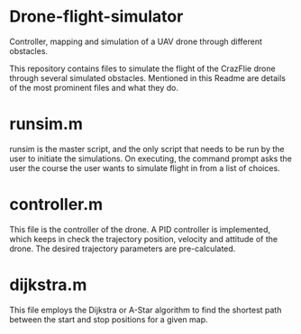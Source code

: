 # Drone-flight-simulator
Controller, mapping and simulation of a UAV drone through different obstacles.

This repository contains files to simulate the flight of the CrazFlie drone through several simulated obstacles. Mentioned in this Readme are details of the most prominent files and what they do.

# runsim.m
runsim is the master script, and the only script that needs to be run by the user to initiate the simulations. On executing, the command prompt asks the user the course the user wants to simulate flight in from a list of choices.

# controller.m
This file is the controller of the drone. A PID controller is implemented, which keeps in check the trajectory position, velocity and attitude of the drone. The desired trajectory parameters are pre-calculated.

# dijkstra.m
This file employs the Dijkstra or A-Star algorithm to find the shortest path between the start and stop positions for a given map.
